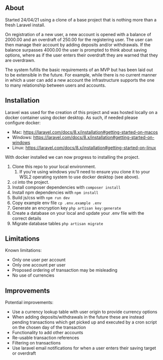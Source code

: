 ## About

Started 24/04/21 using a clone of a base project that is nothing more than a fresh Laravel install.

On registration of a new user, a new account is opened with a balance of 2000.00 and an overdraft of 250.00 for the registering user. The user can then manage their account by adding deposits and/or withdrawals. If the balance surpasses 4000.00 the user is prompted to think about saving options, where as if the user enters their overdraft they are warned that they are overdrawn.

The system fufills the basic requirements of an MVP but has been laid out to be extensible in the future. For example, while there is no current manner in which a user can add a new account the infrastructure supports the one to many relationship between users and accounts. 

## Installation

Laravel was used for the creation of this project and was hosted locally on a docker container using docker desktop. As such, if needed please configure docker:

- Mac: https://laravel.com/docs/8.x/installation#getting-started-on-macos
- Windows: https://laravel.com/docs/8.x/installation#getting-started-on-windows
- Linux: https://laravel.com/docs/8.x/installation#getting-started-on-linux

With docker installed we can now progress to installing the project.

1. Clone this repo to your local environment.
    1. If you're using windows you'll need to ensure you clone it to your WSL2 operating system to use docker desktop (see above).
2. `cd` into the project.
3. Install composer dependencies with `composer install`
4. Install npm dependencies with `npm install`
5. Build js/css with `npm run dev`
6. Copy example env file `cp .env.example .env`
7. Generate an encryption key `php artisan key:generate`
8. Create a database on your local and update your .env file with the correct details
9. Migrate database tables `php artisan migrate`

## Limitations

Known limitations:

- Only one user per account
- Only one account per user
- Proposed ordering of transaction may be misleading
- No use of currencies

## Improvements

Potential improvements:

- Use a currency lookup table with user origin to provide currency options
- When adding deposits/withdrawals in the future these are instead pending transactions which get picked up and executed by a cron script on the chosen day of the transaction
- Functionality to add other accounts
- Re-usable transaction references
- Filtering on transactions
- Use laravel email notifications for when a user enters their saving target or overdraft
